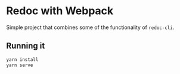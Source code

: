 # Redoc with Webpack

Simple project that combines some of the functionality of `redoc-cli`.

## Running it

```bash
yarn install
yarn serve
```

